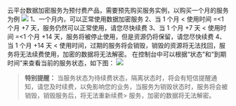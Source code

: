 云平台数据加密服务为预付费产品，需要预先购买服务实例，以购买一个月的服务为例
![](http://imgcache.tce.fsphere.cn/static/mc.qcloudimg.com/static/img/c3398de61f9f02914200ec9e9588bb45/image.png)
1、一个月内，可以正常使用数据加密服务
2、当 1 个月 < 使用时间 =<1 个月 +7 天，服务仍然可以正常使用，请您尽快续费
3、当 1 个月 +7 天 < 使用时间 =<1 个月 +14 天，服务将被停止使用，但是资源仍将保留，请您尽快续费
4、当 1 个月 +14 天 < 使用时间，过期的服务将会销毁，销毁的资源将无法找回，服务将无法续费使用，加密的数据将无法解密。
在控制台中可以根据“状态”和“到期时间”来查看当前的服务状态，如下图：
![](http://imgcache.tce.fsphere.cn/static/mc.qcloudimg.com/static/img/d40352a4e707ad1c4f81f82d27601533/image.png)
> **特别提醒：**
> 当服务状态为待续费状态，隔离状态时，将会有短信提醒通知，请您及时续费，以免影响您的业务，当服务为销毁状态时，服务将会被销毁，销毁服务后，将无法重新续费> 服务，加密的数据将无法解密。
